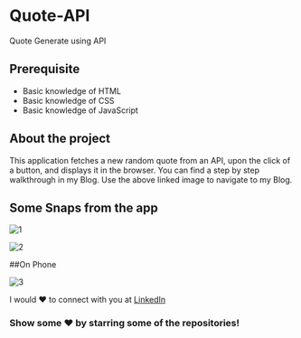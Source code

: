 # Quote-API
Quote Generate using API

## Prerequisite
- Basic knowledge of HTML
- Basic knowledge of CSS
- Basic knowledge of JavaScript

## About the project
This application fetches a new random quote from an API, upon the click of a button, and displays it in the browser. You can find a step by step walkthrough in my Blog. Use the above linked image to navigate to my Blog.

## Some Snaps from the app
![1](https://user-images.githubusercontent.com/87069619/172841952-f31a81ac-ae77-4cb8-b8d8-4df0aa5e840a.png)

![2](https://user-images.githubusercontent.com/87069619/172841957-e4d421a1-2d4a-450d-9cfb-e8448413c615.png)

##On Phone


![3](https://user-images.githubusercontent.com/87069619/172841995-c73d980c-495a-40b2-9899-fa9151609dd2.png)


I would ❤ to connect with you at <a href="https://www.linkedin.com/in/vyomrana/">LinkedIn</a>

 ### Show some ❤️ by starring some of the repositories!


